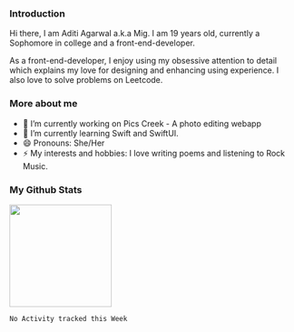 ### Introduction

Hi there, I am Aditi Agarwal a.k.a Mig. I am 19 years old, currently a Sophomore in college and a front-end-developer.

As a front-end-developer, I enjoy using my obsessive attention to detail which explains my love for designing and enhancing using experience. I also love to solve problems on Leetcode.

### More about me
- 🔭 I’m currently working on Pics Creek - A photo editing webapp
- 🌱 I’m currently learning Swift and SwiftUI.
- 😄 Pronouns: She/Her
- ⚡ My interests and hobbies: I love writing poems and listening to Rock Music.

### My Github Stats
<img height="180em" src="https://github-readme-stats.vercel.app/api?username=aditiagarwalmzc&show_icons=true&hide_border=true&&count_private=true&include_all_commits=true" />

<!--START_SECTION:waka-->
```text
No Activity tracked this Week
```
<!--END_SECTION:waka-->
